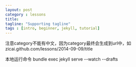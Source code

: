 ```yaml
---
layout: post
category : lessons
title: 
tagline: "Supporting tagline"
tags : [intro, beginner, jekyll, tutorial]
---
```


注意category不能有中文，因为category最终会生成到url中，如zicai.github.com/lessons/2014-09-09/title

本地运行命令  bundle exec jekyll serve --watch --drafts